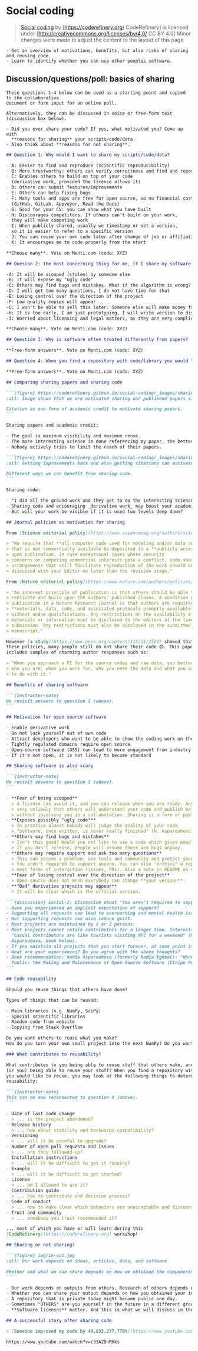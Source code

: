 # Social coding

> [Social coding](https://github.com/coderefinery/social-coding/blob/main/content/social-coding.md) by [https://coderefinery.org/ CodeRefinery] is licensed under [http://creativecommons.org/licenses/by/4.0/ CC BY 4.0] Minor changes were made to adjust the content to the layout of this page

```{objectives}
- Get an overview of motivations, benefits, but also risks of sharing and reusing code.
- Learn to identify whether you can use other peoples software.
```

## Discussion/questions/poll: basics of sharing

```{instructor-note}
These questions 1-4 below can be used as a starting point and copied to the collaborative
document or form input for an online poll.

Alternatively, they can be discussed in voice or free-form text (discussion box below).
```

```{discussion} Social-1: Think about if and how you share
- Did you ever share your code? If yes, what motivated you? Come up with
  **reasons for sharing** your scripts/code/data.
- Also think about **reasons for not sharing**.
```

````markdown
## Question 1: Why would I want to share my scripts/code/data?

- A: Easier to find and reproduce (scientific reproducibility)
- B: More trustworthy: others can verify correctness and find and report bugs
- C: Enables others to build on top of your code
  (derivative work, provided the license allows it)
- D: Others can submit features/improvements
- E: Others can help fixing bugs
- F: Many tools and apps are free for open source, so no financial cost for this
  (GitHub, GitLab, Appveyor, Read the Docs)
- G: Good for your CV: you can show what you have built
- H: Discourages competitors. If others can't build on your work,
  they will make competing work
- I: When publicly shared, usually we timestamp or set a version,
  so it is easier to refer to a specific version
- J: You can reuse your own code later after change of job or affiliation
- K: It encourages me to code properly from the start

**Choose many**. Vote on Menti.com (code: XYZ)

## Quesion 2: The most concerning thing for me, If I share my software now

-A: It will be scooped (stolen) by someone else
-B: It will expose my "ugly code"
-C: Others may find bugs and mistakes. What if the algorithm is wrong?
-D: I will get too many questions, I do not have time for that
-E: Losing control over the direction of the project
-F: Low quality copies will appear
-G: I won't be able to sell this later. Someone else will make money from it
-H: It is too early, I am just prototyping, I will write version to distribute later
-I: Worried about licensing and legal matters, as they are very complicated

**Choose many**. Vote on Menti.com (code: XYZ)

## Question 3: Why is software often treated differently from papers?

**Free-form answers**. Vote on Menti.com (code: XYZ)

## Question 4: When you find a repository with code/library you would like to reuse, what are the things you look at to decide whether you use it?

**Free-form answers**. Vote on Menti.com (code: XYZ)

## Comparing sharing papers and sharing code

```{figure} https://coderefinery.github.io/social-coding/_images/sharing-papers.jpg
:alt: Image shows that we are motivated sharing our published papers since we get rewarded with academic credit in form of citations

Citation as one form of academic credit to motivate sharing papers.
```

Sharing papers and academic credit:

- The goal is maximum visibility and maximum reuse.
- The more interesting science is done referencing my paper, the better for me.
- Nobody actively tries to limit the reach of their papers.

```{figure} https://coderefinery.github.io/social-coding/_images/sharing-code.jpg
:alt: Getting improvements back and also getting citations can motivate us to share code

Different ways we can benefit from sharing code.
```

Sharing code:

- "I did all the ground work and they get to do the interesting science?"
- Sharing code and encouraging _derivative work_ may boost your academic impact.
- But will your work be visible if it is used two levels deep down?

## Journal policies as motivation for sharing

From [Science editorial policy](https://www.sciencemag.org/authors/science-journals-editorial-policies):

> "We require that **all computer code used for modeling and/or data analysis**
> that is not commercially available be deposited in a **publicly accessible repository**
> upon publication. In rare exceptional cases where security
> concerns or competing commercial interests pose a conflict, code-sharing
> arrangements that still facilitate reproduction of the work should be
> discussed with your Editor no later than the revision stage."

From [Nature editorial policy](https://www.nature.com/authors/policies/availability.html):

> "An inherent principle of publication is that others should be able to
> replicate and build upon the authors' published claims. A condition of
> publication in a Nature Research journal is that authors are required to make
> **materials, data, code, and associated protocols promptly available** to readers
> without undue qualifications. Any restrictions on the availability of
> materials or information must be disclosed to the editors at the time of
> submission. Any restrictions must also be disclosed in the submitted
> manuscript."

However [a study](https://www.pnas.org/content/115/11/2584) showed that despite
these policies, many people still do not share their code 😞. This paper
includes samples of charming author responses such as:

> "When you approach a PI for the source codes and raw data, you better explain
> who you are, whom you work for, why you need the data and what you are going
> to do with it."

## Benefits of sharing software

```{instructor-note}
We revisit answers to question 1 (above).
```

## Motivation for open source software

- Enable derivative work
- Do not lock yourself out of own code
- Attract developers who want to be able to show the coding work on their CVs
- Tightly regulated domains require open source
- Open-source software (OSS) can lead to more engagement from industry which may lead to more impact
- If it's not open, it is not likely to become standard

## Sharing software is also scary

```{instructor-note}
We revisit answers to question 2 (above).
```

- **Fear of being scooped**
  > A license can avoid it, and you can release when you are ready. Anyway, it is
  > very unlikely that others will understand your code and publish before you
  > without involving you in a collaboration. Sharing is a form of publishing.
- **Exposes possibly "ugly code"**
  > In practice almost nobody will judge the quality of your code.
  > "Software, once written, is never really finished" (N. Asparouhova).
- **Others may find bugs and mistakes**
  > Isn't this good? Would you not like to use a code which gives people the chance to locate bugs?
  > If you don't release, people will assume there are bugs anyway.
- **Others may require support and ask too many questions**
  > This can become a problem: use tools and community and protect your time.
  > You aren't required to support anyone. You can also "archive" a repository to disable
  > most forms of interaction (issues, PRs). Also a note in README on support level helps.
- **Fear of losing control over the direction of the project**
  > Open source does not mean everybody can change **your version**.
- **"Bad" derivative projects may appear**
  > It will be clear which is the official version.

```{discussion} Social-2: Discussion about "You aren't required to support anyone"
- Have you experienced an implicit expectation of support?
- Supporting all requests can lead to overworking and mental health issues.
- Not supporting requests can also induce guilt.
- Most projects are maintained by 1 or 2 persons.
- Most projects cannot retain contributors for a longer time. Interests change.
  "Casual contributors are like tourists visiting NYC for a weekend" (Nadia
  Asparouhova, book below).
- If you maintain all projects that you start forever, at some point it may be difficult to start new projects.
- What are your experiences? Do you agree with the above thoughts?
- Book recommendation: Nadia Asparouhova (formerly Nadia Eghbal): "Working in
  Public: The Making and Maintenance of Open Source Software (Stripe Press)"
```

## Code reusability

Should you reuse things that others have done?

Types of things that can be reused:

- Main libraries (e.g. NumPy, SciPy)
- Special scientific libraries
- Random code from website
- Copying from Stack Overflow

Do you want others to reuse what you make?
How do you turn your own small project into the next NumPy? Do you want to?

### What contributes to reusability?

What contributes to you being able to reuse stuff that others make, and others
(or you) being able to reuse your stuff? When you find a repository with code
you would like to reuse, you may look at the following things to determine its
reusability:

```{instructor-note}
This can be now reconnected to question 4 (above).
```

- Date of last code change
  > ... is the project abandoned?
- Release history
  > ... how about stability and backwards-compatibility?
- Versioning
  > ... will it be painful to upgrade?
- Number of open pull requests and issues
  > ... are they followed-up?
- Installation instructions
  > ... will it be difficult to get it running?
- Example
  > ... will it be difficult to get started?
- License
  > ... am I allowed to use it?
- Contribution guide
  > ... how to contribute and decision process?
- Code of conduct
  > ... how to make clear which behaviors are unacceptable and discouraged? How violations of Code of conduct will be handled?
- Trust and community
  > ... somebody you trust recommended it?

... most of which you have or will learn during this
[CodeRefinery](https://coderefinery.org) workshop!

## Sharing or not sharing?

```{figure} img/in-out.jpg
:alt: Our work depends on ideas, articles, data, and software

Whether and what we can share depends on how we obtained the components.
```

- Our work depends on outputs from others. Research of others depends on our outputs.
- Whether you can share your output depends on how you obtained your input.
- A repository that is private today might become public one day.
- Sometimes "OTHERS" are you yourself in the future in a different group/job.
- **Software licenses** matter. And this is what we will discuss in the next episode.

## A successful story after sharing code

> [Someone improved my code by 40,832,277,770%](https://www.youtube.com/watch?v=c33AZBnRHks)" by [https://www.youtube.com/user/standupmaths Stand-up Maths]

https://www.youtube.com/watch?v=c33AZBnRHks
````
